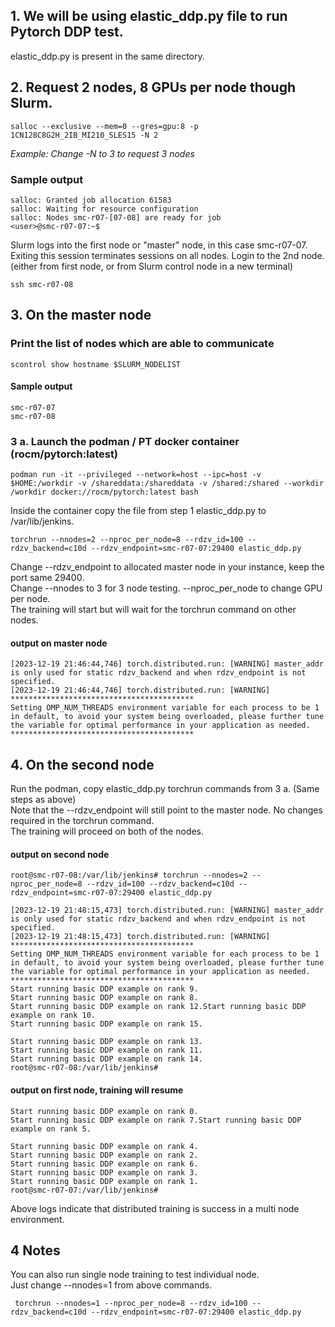 ## 1. We will be using elastic_ddp.py file to run Pytorch DDP test.
elastic_ddp.py is present in the same directory.

## 2. Request 2 nodes, 8 GPUs per node though Slurm.
```
salloc --exclusive --mem=0 --gres=gpu:8 -p 1CN128C8G2H_2IB_MI210_SLES15 -N 2
```
_Example: Change -N to 3 to request 3 nodes_

### Sample output
```
salloc: Granted job allocation 61583
salloc: Waiting for resource configuration
salloc: Nodes smc-r07-[07-08] are ready for job
<user>@smc-r07-07:~$
```
Slurm logs into the first node or "master" node, in this case smc-r07-07. Exiting this session terminates sessions on all nodes.
Login to the 2nd node. (either from first node, or from Slurm control node in a new terminal)
```
ssh smc-r07-08
```

## 3. On the master node
### Print the list of nodes which are able to communicate
```
scontrol show hostname $SLURM_NODELIST
```
#### Sample output
```
smc-r07-07
smc-r07-08
```

### 3 a. Launch the podman / PT docker container (rocm/pytorch:latest)
```
podman run -it --privileged --network=host --ipc=host -v $HOME:/workdir -v /shareddata:/shareddata -v /shared:/shared --workdir /workdir docker://rocm/pytorch:latest bash
```

Inside the container copy the file from step 1 elastic_ddp.py to /var/lib/jenkins.
```
torchrun --nnodes=2 --nproc_per_node=8 --rdzv_id=100 --rdzv_backend=c10d --rdzv_endpoint=smc-r07-07:29400 elastic_ddp.py
```
Change --rdzv_endpoint to allocated master node in your instance, keep the port same 29400. <br>
Change --nnodes to 3 for 3 node testing. --nproc_per_node to change GPU per node. <br>
The training will start but will wait for the torchrun command on other nodes. <br>

#### output on master node
```
[2023-12-19 21:46:44,746] torch.distributed.run: [WARNING] master_addr is only used for static rdzv_backend and when rdzv_endpoint is not specified.
[2023-12-19 21:46:44,746] torch.distributed.run: [WARNING]
*****************************************
Setting OMP_NUM_THREADS environment variable for each process to be 1 in default, to avoid your system being overloaded, please further tune the variable for optimal performance in your application as needed.
*****************************************
```

## 4. On the second node
Run the podman, copy elastic_ddp.py torchrun commands from 3 a. (Same steps as above) <br>
Note that the --rdzv_endpoint will still point to the master node. No changes required in the torchrun command. <br>
The training will proceed on both of the nodes.

#### output on second node
```
root@smc-r07-08:/var/lib/jenkins# torchrun --nnodes=2 --nproc_per_node=8 --rdzv_id=100 --rdzv_backend=c10d --rdzv_endpoint=smc-r07-07:29400 elastic_ddp.py

[2023-12-19 21:48:15,473] torch.distributed.run: [WARNING] master_addr is only used for static rdzv_backend and when rdzv_endpoint is not specified.
[2023-12-19 21:48:15,473] torch.distributed.run: [WARNING]
*****************************************
Setting OMP_NUM_THREADS environment variable for each process to be 1 in default, to avoid your system being overloaded, please further tune the variable for optimal performance in your application as needed.
*****************************************
Start running basic DDP example on rank 9.
Start running basic DDP example on rank 8.
Start running basic DDP example on rank 12.Start running basic DDP example on rank 10.
Start running basic DDP example on rank 15.

Start running basic DDP example on rank 13.
Start running basic DDP example on rank 11.
Start running basic DDP example on rank 14.
root@smc-r07-08:/var/lib/jenkins#
```

#### output on first node, training will resume
```
Start running basic DDP example on rank 0.
Start running basic DDP example on rank 7.Start running basic DDP example on rank 5.

Start running basic DDP example on rank 4.
Start running basic DDP example on rank 2.
Start running basic DDP example on rank 6.
Start running basic DDP example on rank 3.
Start running basic DDP example on rank 1.
root@smc-r07-07:/var/lib/jenkins#
```
Above logs indicate that distributed training is success in a multi node environment.

## 4 Notes
You can also run single node training to test individual node. <br>
Just change --nnodes=1 from above commands. <br>
```
 torchrun --nnodes=1 --nproc_per_node=8 --rdzv_id=100 --rdzv_backend=c10d --rdzv_endpoint=smc-r07-07:29400 elastic_ddp.py

```
